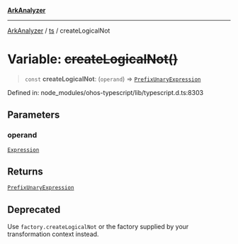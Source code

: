 [**ArkAnalyzer**](../../../../README.md)

***

[ArkAnalyzer](../../../../globals.md) / [ts](../README.md) / createLogicalNot

# Variable: ~~createLogicalNot()~~

> `const` **createLogicalNot**: (`operand`) => [`PrefixUnaryExpression`](../interfaces/PrefixUnaryExpression.md)

Defined in: node\_modules/ohos-typescript/lib/typescript.d.ts:8303

## Parameters

### operand

[`Expression`](../interfaces/Expression.md)

## Returns

[`PrefixUnaryExpression`](../interfaces/PrefixUnaryExpression.md)

## Deprecated

Use `factory.createLogicalNot` or the factory supplied by your transformation context instead.
